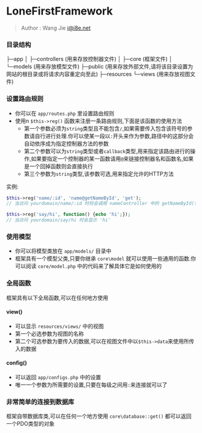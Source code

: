 LoneFirstFramework
======

> Author : Wang Jie <i@i8e.net>

### 目录结构
├─app
│  ├─controllers (用来存放控制器文件)
│  ├─core (框架文件)
│  └─models (用来存放模型文件)
├─public (用来存放外部文件,请将该目录设置为网站的根目录或将请求内容重定向至此)
├─resources
   └─views (用来存放视图文件)


### 设置路由规则
 - 你可以在 `app/routes.php` 里设置路由规则
 - 使用n `$this->reg()` 函数来注册一条路由规则,下面是该函数的使用方法
     - 第一个参数必须为`string`类型且不能包含`/`,如果需要传入包含该符号的参数请自行进行处理.你可以使某一段以`:`开头来作为参数,路径中的这部分会自动依序成为指定控制器方法的参数
     - 第二个参数可以为`string`类型或者`callback`类型,用来指定该路由进行的操作,如果要指定一个控制器的某一函数请用`@`来链接控制器名和函数名,如果是一个回掉函数则会直接执行
     - 第三个参数为`string`类型,该参数可选,用来指定允许的HTTP方法

实例:

 ```php
 $this->reg('name/:id', 'name@getNameById', 'get');
 // 当访问 yourdomain/name/:id 时将会调用 nameController 中的 getNameById(:id) 函数

 $this->reg('say/hi', function() {echo 'hi';});
 // 当访问 yourdomain/say/hi 时会显示 'hi'
 ```

### 使用模型
 - 你可以将模型类放在 `app/models/` 目录中
 - 框架具有一个模型父类,只要你继承 `core\model` 就可以使用一些通用的函数.你可以阅读 `core/model.php` 中的代码来了解具体它是如何使用的

### 全局函数
框架具有以下全局函数,可以在任何地方使用

#### view()
 - 可以显示 `resources/views/` 中的视图
 - 第一个必选参数为视图的名称
 - 第二个可选参数为要传入的数据,可以在视图文件中以`$this->data`来使用所传入的数据

#### config()
 - 可以返回 `app/configs.php` 中的设置
 - 唯一一个参数为所需要的设置,只要在每级之间用`:`来连接就可以了

### 非常简单的连接到数据库
框架自带数据库类,可以在任何一个地方使用 `core\database::get()` 都可以返回一个PDO类型的对象
